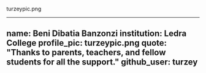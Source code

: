 turzeypic.png



---
name: Beni Dibatia Banzonzi
institution: Ledra College 
profile_pic: turzeypic.png
quote: "Thanks to parents, teachers, and fellow students for all the support."
github_user: turzey
---

